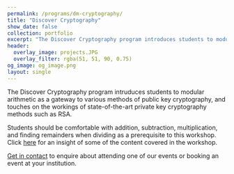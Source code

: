 ```yaml
---
permalink: /programs/dm-cryptography/
title: "Discover Cryptography"
show_date: false
collection: portfolio
excerpt: "The Discover Cryptography program introduces students to modular arithmetic as a gateway to various methods of public key cryptography."
header:
  overlay_image: projects.JPG
  overlay_filter: rgba(51, 51, 90, 0.75)
og_image: og_image.png
layout: single
---
```

The Discover Cryptography program intruduces students to modular arithmetic as a gateway to various methods of public key cryptography, and touches on the workings of state-of-the-art private key cryptography methods such as RSA.

Students should be comfortable with addition, subtraction, multiplication, and finding remainders when dividing as a prerequisite to this workshop. Click [here](/dm-cryptography/) for an insight of some of the content covered in the workshop.

[Get in contact](mailto:hello@discovermaths.uk) to enquire about attending one of our events or booking an event at your institution.
